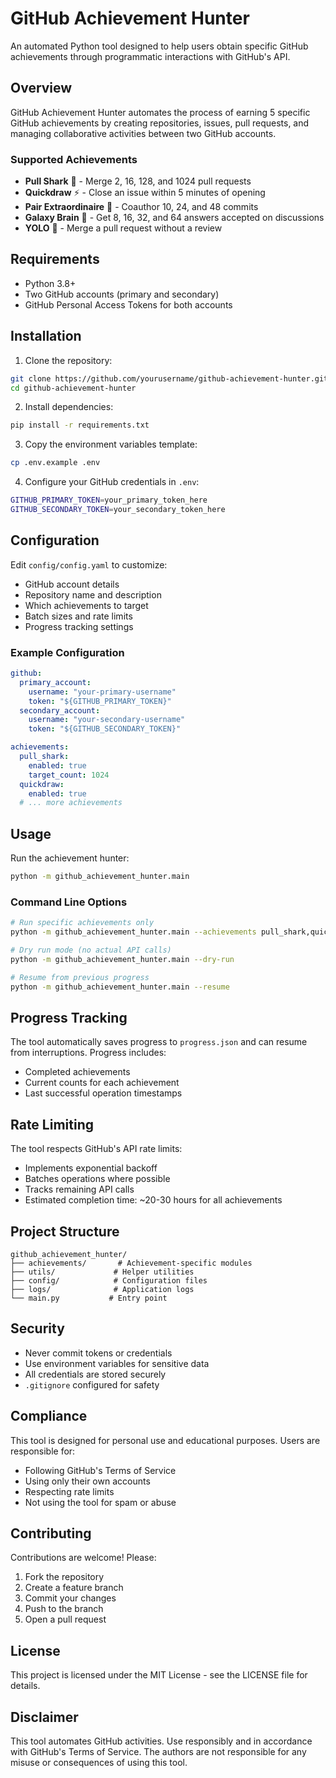# GitHub Achievement Hunter

An automated Python tool designed to help users obtain specific GitHub achievements through programmatic interactions with GitHub's API.

## Overview

GitHub Achievement Hunter automates the process of earning 5 specific GitHub achievements by creating repositories, issues, pull requests, and managing collaborative activities between two GitHub accounts.

### Supported Achievements

- **Pull Shark** 🦈 - Merge 2, 16, 128, and 1024 pull requests
- **Quickdraw** ⚡ - Close an issue within 5 minutes of opening
- **Pair Extraordinaire** 👥 - Coauthor 10, 24, and 48 commits
- **Galaxy Brain** 🧠 - Get 8, 16, 32, and 64 answers accepted on discussions
- **YOLO** 🚀 - Merge a pull request without a review

## Requirements

- Python 3.8+
- Two GitHub accounts (primary and secondary)
- GitHub Personal Access Tokens for both accounts

## Installation

1. Clone the repository:
```bash
git clone https://github.com/yourusername/github-achievement-hunter.git
cd github-achievement-hunter
```

2. Install dependencies:
```bash
pip install -r requirements.txt
```

3. Copy the environment variables template:
```bash
cp .env.example .env
```

4. Configure your GitHub credentials in `.env`:
```bash
GITHUB_PRIMARY_TOKEN=your_primary_token_here
GITHUB_SECONDARY_TOKEN=your_secondary_token_here
```

## Configuration

Edit `config/config.yaml` to customize:

- GitHub account details
- Repository name and description
- Which achievements to target
- Batch sizes and rate limits
- Progress tracking settings

### Example Configuration

```yaml
github:
  primary_account:
    username: "your-primary-username"
    token: "${GITHUB_PRIMARY_TOKEN}"
  secondary_account:
    username: "your-secondary-username"
    token: "${GITHUB_SECONDARY_TOKEN}"

achievements:
  pull_shark:
    enabled: true
    target_count: 1024
  quickdraw:
    enabled: true
  # ... more achievements
```

## Usage

Run the achievement hunter:

```bash
python -m github_achievement_hunter.main
```

### Command Line Options

```bash
# Run specific achievements only
python -m github_achievement_hunter.main --achievements pull_shark,quickdraw

# Dry run mode (no actual API calls)
python -m github_achievement_hunter.main --dry-run

# Resume from previous progress
python -m github_achievement_hunter.main --resume
```

## Progress Tracking

The tool automatically saves progress to `progress.json` and can resume from interruptions. Progress includes:

- Completed achievements
- Current counts for each achievement
- Last successful operation timestamps

## Rate Limiting

The tool respects GitHub's API rate limits:
- Implements exponential backoff
- Batches operations where possible
- Tracks remaining API calls
- Estimated completion time: ~20-30 hours for all achievements

## Project Structure

```
github_achievement_hunter/
├── achievements/       # Achievement-specific modules
├── utils/             # Helper utilities
├── config/            # Configuration files
├── logs/              # Application logs
└── main.py           # Entry point
```

## Security

- Never commit tokens or credentials
- Use environment variables for sensitive data
- All credentials are stored securely
- `.gitignore` configured for safety

## Compliance

This tool is designed for personal use and educational purposes. Users are responsible for:
- Following GitHub's Terms of Service
- Using only their own accounts
- Respecting rate limits
- Not using the tool for spam or abuse

## Contributing

Contributions are welcome! Please:
1. Fork the repository
2. Create a feature branch
3. Commit your changes
4. Push to the branch
5. Open a pull request

## License

This project is licensed under the MIT License - see the LICENSE file for details.

## Disclaimer

This tool automates GitHub activities. Use responsibly and in accordance with GitHub's Terms of Service. The authors are not responsible for any misuse or consequences of using this tool.